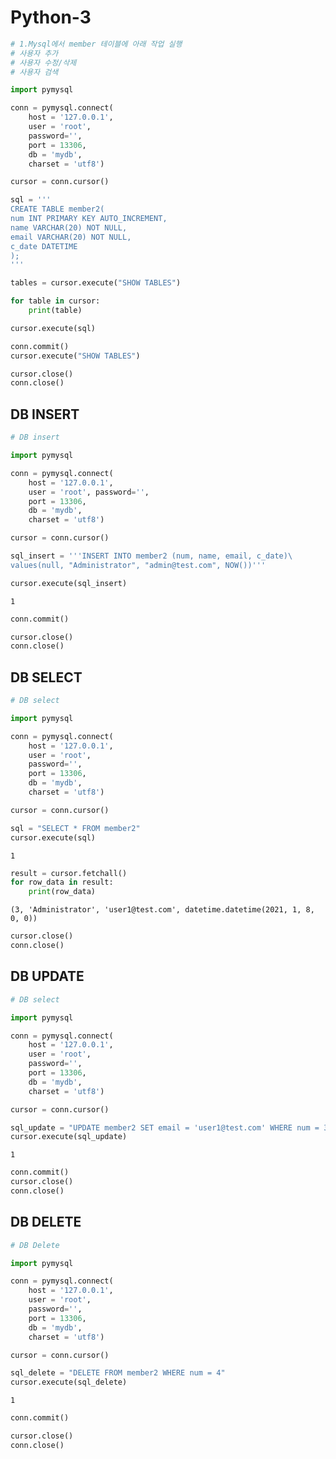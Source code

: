 # Python-3

```python
# 1.Mysql에서 member 테이블에 아래 작업 실행
# 사용자 추가
# 사용자 수정/삭제
# 사용자 검색
```


```python
import pymysql

conn = pymysql.connect(
    host = '127.0.0.1', 
    user = 'root', 
    password='', 
    port = 13306, 
    db = 'mydb', 
    charset = 'utf8')

cursor = conn.cursor()

sql = '''
CREATE TABLE member2(
num INT PRIMARY KEY AUTO_INCREMENT,
name VARCHAR(20) NOT NULL,
email VARCHAR(20) NOT NULL,
c_date DATETIME
);
'''
```


```python
tables = cursor.execute("SHOW TABLES")

for table in cursor:
    print(table)
```


```python
cursor.execute(sql)
```


```python
conn.commit()
cursor.execute("SHOW TABLES")

cursor.close()
conn.close()
```

## DB INSERT


```python
# DB insert

import pymysql

conn = pymysql.connect(
    host = '127.0.0.1', 
    user = 'root', password='', 
    port = 13306, 
    db = 'mydb', 
    charset = 'utf8')

cursor = conn.cursor()
```


```python
sql_insert = '''INSERT INTO member2 (num, name, email, c_date)\
values(null, "Administrator", "admin@test.com", NOW())'''

cursor.execute(sql_insert)
```




    1




```python
conn.commit()

cursor.close()
conn.close()
```

## DB SELECT


```python
# DB select

import pymysql

conn = pymysql.connect(
    host = '127.0.0.1', 
    user = 'root', 
    password='', 
    port = 13306, 
    db = 'mydb', 
    charset = 'utf8')

cursor = conn.cursor()
```


```python
sql = "SELECT * FROM member2"
cursor.execute(sql)
```




    1




```python
result = cursor.fetchall()
for row_data in result:
    print(row_data)
```

    (3, 'Administrator', 'user1@test.com', datetime.datetime(2021, 1, 8, 0, 0))
    


```python
cursor.close()
conn.close()
```

## DB UPDATE


```python
# DB select

import pymysql

conn = pymysql.connect(
    host = '127.0.0.1', 
    user = 'root', 
    password='', 
    port = 13306, 
    db = 'mydb', 
    charset = 'utf8')

cursor = conn.cursor()
```


```python
sql_update = "UPDATE member2 SET email = 'user1@test.com' WHERE num = 3"
cursor.execute(sql_update)
```




    1




```python
conn.commit()
cursor.close()
conn.close()
```

## DB DELETE


```python
# DB Delete

import pymysql

conn = pymysql.connect(
    host = '127.0.0.1', 
    user = 'root', 
    password='', 
    port = 13306, 
    db = 'mydb', 
    charset = 'utf8')

cursor = conn.cursor()
```


```python
sql_delete = "DELETE FROM member2 WHERE num = 4"
cursor.execute(sql_delete)
```




    1




```python
conn.commit()

cursor.close()
conn.close()
```


```python

```
